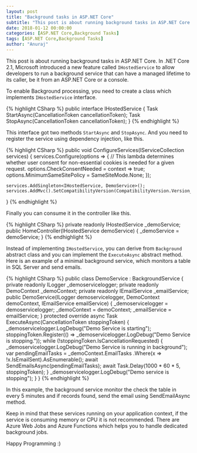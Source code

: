 ```yaml
---
layout: post
title: "Background tasks in ASP.NET Core"
subtitle: "This post is about running background tasks in ASP.NET Core. In .NET Core 2.1, Microsoft introduced a new feature called IHostedService to allow developers to run a background service that can have a managed lifetime to its caller, be it from an ASP.NET Core or a console."
date: 2018-01-12 00:00:00
categories: [ASP.NET Core,Background Tasks]
tags: [ASP.NET Core,Background Tasks]
author: "Anuraj"
---
```

This post is about running background tasks in ASP.NET Core. In .NET Core 2.1, Microsoft introduced a new feature called `IHostedService` to allow developers to run a background service that can have a managed lifetime to its caller, be it from an ASP.NET Core or a console.

To enable Background processing, you need to create a class which implements `IHostedService` interface. 

{% highlight CSharp %}
public interface IHostedService
{
    Task StartAsync(CancellationToken cancellationToken);
    Task StopAsync(CancellationToken cancellationToken);
}
{% endhighlight %}

This interface got two methods `StartAsync` and `StopAsync`. And you need to register the service using dependency injection, like this.

{% highlight CSharp %}
public void ConfigureServices(IServiceCollection services)
{
    services.Configure<CookiePolicyOptions>(options =>
    {
        // This lambda determines whether user consent for non-essential cookies is needed for a given request.
        options.CheckConsentNeeded = context => true;
        options.MinimumSameSitePolicy = SameSiteMode.None;
    });

    services.AddSingleton<IHostedService, DemoService>();
    services.AddMvc().SetCompatibilityVersion(CompatibilityVersion.Version_2_2);
}
{% endhighlight %}

Finally you can consume it in the controller like this.

{% highlight CSharp %}
private readonly IHostedService _demoService;
public HomeController(IHostedService demoService)
{
    _demoService = demoService;
}
{% endhighlight %}

Instead of implementing `IHostedService`, you can derive from `Background` abstract class and you can implement the `ExecuteAsync` abstract method. Here is an example of a minimal background service, which monitors a table in SQL Server and send emails.

{% highlight CSharp %}
public class DemoService : BackgroundService
{
    private readonly ILogger<DemoService> _demoservicelogger;
    private readonly DemoContext _demoContext;
    private readonly IEmailService _emailService;
    public DemoService(ILogger<DemoService> demoservicelogger, 
        DemoContext demoContext, IEmailService emailService)
    {
        _demoservicelogger = demoservicelogger;
        _demoContext = demoContext;
        _emailService = emailService;
    }
    protected override async Task ExecuteAsync(CancellationToken stoppingToken)
    {
        _demoservicelogger.LogDebug("Demo Service is starting");
        stoppingToken.Register(() => _demoservicelogger.LogDebug("Demo Service is stopping."));
        while (!stoppingToken.IsCancellationRequested)
        {
            _demoservicelogger.LogDebug("Demo Service is running in background");
            var pendingEmailTasks = _demoContext.EmailTasks
                .Where(x => !x.IsEmailSent).AsEnumerable();
            await SendEmailsAsync(pendingEmailTasks);
            await Task.Delay(1000 * 60 * 5, stoppingToken);
        }
        _demoservicelogger.LogDebug("Demo service is stopping");
    }
}
{% endhighlight %}

In this example, the background service monitor the check the table in every 5 minutes and if records found, send the email using SendEmailAsync method.

Keep in mind that these services running on your application context, if the service is consuming memory or CPU it is not recommended. There are Azure Web Jobs and Azure Functions which helps you to handle dedicated background jobs.

Happy Programming :)